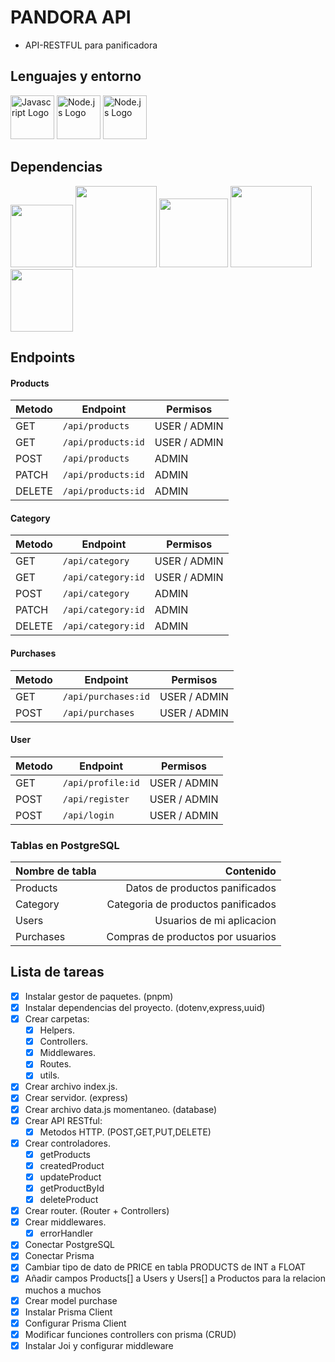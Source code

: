 # PANDORA API 

- API-RESTFUL  para panificadora

## Lenguajes y entorno

 <img src="https://www.svgrepo.com/show/349419/javascript.svg" alt="Javascript Logo" width="70"/> <img src="https://www.svgrepo.com/show/303658/nodejs-1-logo.svg" alt="Node.js Logo" width="70"/> <img src="https://encrypted-tbn0.gstatic.com/images?q=tbn:ANd9GcSsC9Zl9jYsLYXA9lhxDCiJD0Y_PQakXzpzMA&s" alt="Node.js Logo" width="70"/>

## Dependencias
                    
 <img  src="https://repository-images.githubusercontent.com/139898859/9617c480-81c2-11ea-94fc-322231ead1f0" width="100"> </img> <img  src="https://encrypted-tbn0.gstatic.com/images?q=tbn:ANd9GcRch-8JXtrnT0M69PmPhq9Rb6MLzs1mYYzVZw&s" width="130"> </img> <img  src="https://w7.pngwing.com/pngs/413/267/png-transparent-jwt-io-json-web-token-hd-logo.png" width="110"> </img> <img  src="https://raw.githubusercontent.com/joiful-ts/joiful/master/img/logo-icon-with-text-800x245.png" width="130"> </img> <img  src="https://encrypted-tbn0.gstatic.com/images?q=tbn:ANd9GcQMs4Pei68Y98iE7pyOS1b5pevi5wVZq3A59g&s" width="100"> </img>
 
## Endpoints

#### Products
| Metodo  | Endpoint | Permisos|
| ------------- | ------------- |------------|
| GET  | `/api/products` | USER / ADMIN |
| GET |`/api/products:id`  | USER / ADMIN |
| POST  | `/api/products`  | ADMIN |
| PATCH | `/api/products:id` | ADMIN |
| DELETE | `/api/products:id`  | ADMIN |

#### Category
| Metodo  | Endpoint | Permisos|
| ------------- | ------------- |------------|
| GET  | `/api/category` | USER / ADMIN |
| GET |`/api/category:id`  | USER / ADMIN |
| POST  | `/api/category`  | ADMIN |
| PATCH | `/api/category:id` | ADMIN |
| DELETE | `/api/category:id`  | ADMIN |

#### Purchases
| Metodo  | Endpoint | Permisos|
| ------------- | ------------- |------------|
| GET |`/api/purchases:id`  | USER / ADMIN |
| POST  | `/api/purchases`  | USER / ADMIN |


#### User
| Metodo  | Endpoint | Permisos|
| ------------- | ------------- |------------|
| GET  | `/api/profile:id` | USER / ADMIN |
| POST |`/api/register`  | USER / ADMIN |
| POST  | `/api/login`  | USER / ADMIN |

### Tablas en PostgreSQL

| Nombre de tabla      | Contenido |
| --------- | -----:|
| Products  | Datos de productos panificados |
| Category     |   Categoria de productos panificados |
| Users      |    Usuarios de mi aplicacion |
| Purchases      |    Compras de productos por usuarios  |



## Lista de tareas
- [x] Instalar gestor de paquetes. (pnpm)
- [x] Instalar dependencias del proyecto. (dotenv,express,uuid)
- [x] Crear carpetas:
   - [x] Helpers.
   - [x] Controllers.
   - [x] Middlewares.
   - [x] Routes.
   - [x] utils.
- [x] Crear archivo index.js.
- [x] Crear servidor. (express)
- [x] Crear archivo data.js momentaneo. (database)
- [x] Crear API RESTful: 
   - [x] Metodos HTTP. (POST,GET,PUT,DELETE)
- [x] Crear controladores.
   - [x] getProducts
   - [x] createdProduct
   - [x] updateProduct
   - [x] getProductById
   - [x] deleteProduct
- [x] Crear router. (Router + Controllers)
- [x] Crear middlewares.
   -[x] errorHandler
- [x] Conectar PostgreSQL
- [x] Conectar Prisma
- [x] Cambiar tipo de dato de PRICE en tabla PRODUCTS de INT a FLOAT
- [x] Añadir campos Products[] a Users y Users[] a Productos para la relacion muchos a muchos
- [x] Crear model purchase
- [x] Instalar Prisma Client
- [x] Configurar Prisma Client
- [x] Modificar funciones controllers con prisma (CRUD)
- [x] Instalar Joi y configurar middleware
